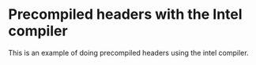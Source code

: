 # Precompiled headers with the Intel compiler

This is an example of doing precompiled headers using the intel compiler.
